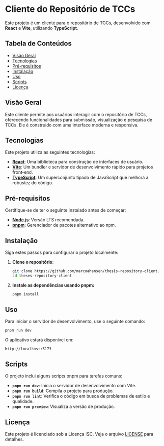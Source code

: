 # Cliente do Repositório de TCCs

Este projeto é um cliente para o repositório de TCCs, desenvolvido com **React** e **Vite**, utilizando **TypeScript**.

## Tabela de Conteúdos

- [Visão Geral](#visão-geral)
- [Tecnologias](#tecnologias)
- [Pré-requisitos](#pré-requisitos)
- [Instalação](#instalação)
- [Uso](#uso)
- [Scripts](#scripts)
- [Licença](#licença)

## Visão Geral

Este cliente permite aos usuários interagir com o repositório de TCCs, oferecendo funcionalidades para submissão, visualização e pesquisa de TCCs. Ele é construído com uma interface moderna e responsiva.

## Tecnologias

Este projeto utiliza as seguintes tecnologias:

- **[React](https://reactjs.org/)**: Uma biblioteca para construção de interfaces de usuário.
- **[Vite](https://vitejs.dev/)**: Um bundler e servidor de desenvolvimento rápido para projetos front-end.
- **[TypeScript](https://www.typescriptlang.org/)**: Um superconjunto tipado de JavaScript que melhora a robustez do código.

## Pré-requisitos

Certifique-se de ter o seguinte instalado antes de começar:

- **[Node.js](https://nodejs.org/)**: Versão LTS recomendada.
- **[pnpm](https://pnpm.io/)**: Gerenciador de pacotes alternativo ao npm.

## Instalação

Siga estes passos para configurar o projeto localmente:

1. **Clone o repositório:**

   ```bash
   git clone https://github.com/marcoahansen/thesis-repository-client.git
   cd theses-repository-client
   ```

2. **Instale as dependências usando pnpm:**

   ```bash
   pnpm install
   ```

## Uso

Para iniciar o servidor de desenvolvimento, use o seguinte comando:

```bash
pnpm run dev
```

O aplicativo estará disponível em:

```
http://localhost:5173
```

## Scripts

O projeto inclui alguns scripts pnpm para tarefas comuns:

- **`pnpm run dev`**: Inicia o servidor de desenvolvimento com Vite.
- **`pnpm run build`**: Compila o projeto para produção.
- **`pnpm run lint`**: Verifica o código em busca de problemas de estilo e qualidade.
- **`pnpm run preview`**: Visualiza a versão de produção.

## Licença

Este projeto é licenciado sob a Licença ISC. Veja o arquivo [LICENSE](./LICENSE) para detalhes.
